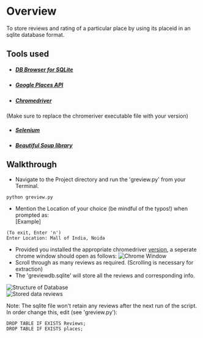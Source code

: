 # Overview
 To store reviews and rating of a particular place by using its placeid in an sqlite database format.

## Tools used
- ##### [DB Browser for SQLite](https://sqlitebrowser.org/dl/)
- ##### [Google Places API](https://developers.google.com/places/web-service/overview)
- ##### [Chromedriver](https://chromedriver.chromium.org/downloads)
(Make sure to replace the chromeriver executable file with your version)
- ##### [Selenium](https://pypi.org/project/selenium/)
- ##### [Beautiful Soup library](https://www.crummy.com/software/BeautifulSoup/bs4/doc/)

## Walkthrough
- Navigate to the Project directory and run the 'greview.py' from your Terminal.
```
python greview.py
```
- Mention the Location of your choice (be mindful of the typos!) when prompted as:\
[Example]
```
(To exit, Enter 'n')
Enter Location: Mall of India, Noida
```
- Provided you installed the appropriate chromedriver [version](https://chromedriver.chromium.org/downloads), a seperate chrome window should open as follows:
 ![Chrome Window](google-review-scrape/Extra/imgs/chromedriver_window.png)
- Scroll through as many reviews as required. (Scrolling is necessary for extraction)
- The 'greviewdb.sqlite' will store all the reviews and corresponding info.  

 ![Structure of Database]('../../google-review-scrape/Extra/imgs/database_structure.png')  
 ![Stored data reviews](../../google-review-scrape/Extra/imgs/stored_data.jpg)

Note: The sqlite file won't retain any reviews after the next run of the script. In order change this, edit (see 'greview.py'):
```
DROP TABLE IF EXISTS Reviews;
DROP TABLE IF EXISTS places;
```

